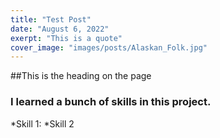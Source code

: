 ```yaml
---
title: "Test Post" 
date: "August 6, 2022" 
exerpt: "This is a quote" 
cover_image: "images/posts/Alaskan_Folk.jpg"
---
```

##This is the heading on the page 

### I learned a bunch of skills in this project. 
*Skill 1: 
*Skill 2